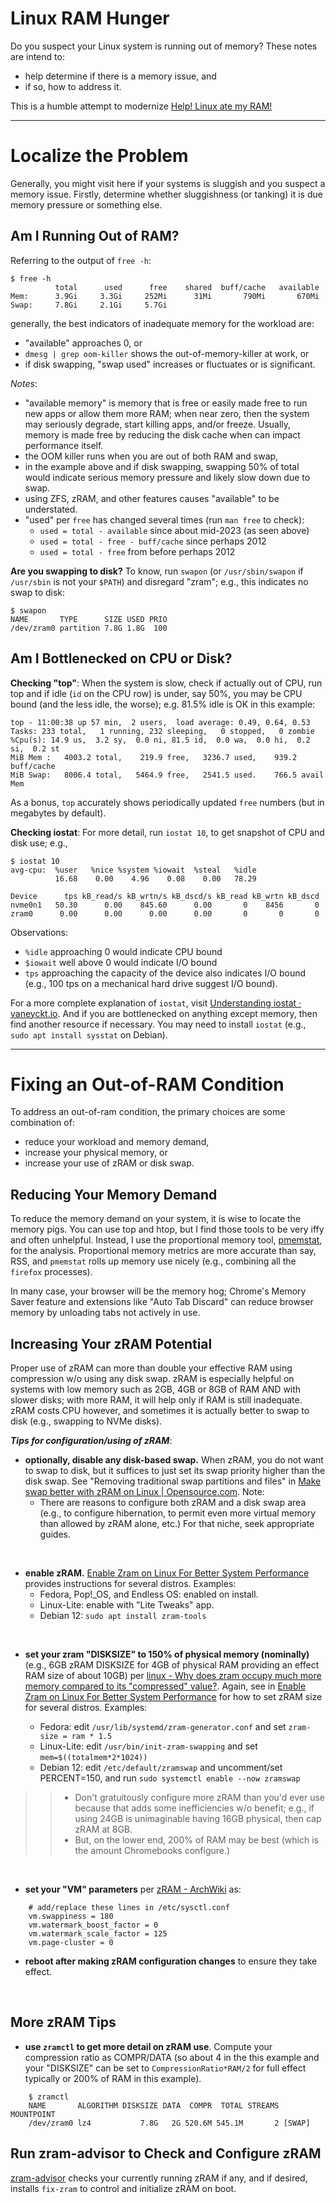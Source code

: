 # Linux RAM Hunger
Do you suspect your Linux system is running out of memory?  These notes are intend to:
* help determine if there is a memory issue, and
* if so, how to address it.

This is a humble attempt to modernize [Help! Linux ate my RAM!](https://www.linuxatemyram.com/)

---

# Localize the Problem
Generally, you might visit here if your systems is sluggish and you suspect a memory issue. Firstly, determine whether sluggishness (or tanking) it is due memory pressure or something else.

## Am I Running Out of RAM?
Referring to the output of `free -h`:
```
$ free -h
          total      used      free    shared  buff/cache   available
Mem:      3.9Gi     3.3Gi     252Mi      31Mi       790Mi       670Mi
Swap:     7.8Gi     2.1Gi     5.7Gi
```

generally, the best indicators of inadequate memory for the workload are:
* "available" approaches 0, or
* `dmesg | grep oom-killer` shows the out-of-memory-killer at work, or
* if disk swapping, "swap used" increases or fluctuates or is significant.

*Notes*:
* "available memory" is memory that is free or easily made free to run new apps or allow them more RAM; when near zero, then the system may seriously degrade, start killing apps, and/or freeze.  Usually, memory is made free by reducing the disk cache when can impact performance itself.
* the OOM killer runs when you are out of both RAM and swap, 
* in the example above and if disk swapping, swapping 50% of total would indicate serious memory pressure and likely slow down due to swap.
* using ZFS, zRAM, and other features causes "available" to be understated.
* "used" per `free` has changed several times (run `man free` to check):
  *  `used = total - available` since about mid-2023 (as seen above)
  *  `used = total - free - buff/cache` since perhaps 2012
  *  `used = total - free` from before perhaps 2012

**Are you swapping to disk?** To know, run `swapon` (or `/usr/sbin/swapon` if `/usr/sbin` is not your `$PATH`) and disregard "zram"; e.g., this indicates no swap to disk:
```
$ swapon
NAME       TYPE      SIZE USED PRIO
/dev/zram0 partition 7.8G 1.8G  100

```

## Am I Bottlenecked on CPU or Disk?
**Checking "top"**: When the system is slow, check if actually out of CPU, run top and if idle (`id` on the CPU row) is under, say 50%, you may be CPU bound (and the less idle, the worse); e.g. 81.5% idle is OK in this example:
```
top - 11:00:38 up 57 min,  2 users,  load average: 0.49, 0.64, 0.53
Tasks: 233 total,   1 running, 232 sleeping,   0 stopped,   0 zombie
%Cpu(s): 14.9 us,  3.2 sy,  0.0 ni, 81.5 id,  0.0 wa,  0.0 hi,  0.2 si,  0.2 st 
MiB Mem :   4003.2 total,    219.9 free,   3236.7 used,    939.2 buff/cache     
MiB Swap:   8006.4 total,   5464.9 free,   2541.5 used.    766.5 avail Mem 
```
As a bonus, `top` accurately shows periodically updated `free` numbers (but in megabytes by default).

**Checking iostat**: For more detail, run `iostat 10`, to get snapshot of CPU and disk use; e.g.,
```
$ iostat 10
avg-cpu:  %user   %nice %system %iowait  %steal   %idle
          16.68    0.00    4.96    0.08    0.00   78.29

Device      tps kB_read/s kB_wrtn/s kB_dscd/s kB_read kB_wrtn kB_dscd
nvme0n1   50.30      0.00    845.60      0.00       0    8456       0
zram0      0.00      0.00      0.00      0.00       0       0       0
```
Observations:
* `%idle` approaching 0 would indicate CPU bound
* `$iowait` well above 0 would indicate I/O bound
* `tps` approaching the capacity of the device also indicates I/O bound (e.g., 100 tps on a mechanical hard drive suggest I/O bound).

For a more complete explanation of `iostat`, visit [Understanding iostat · vaneyckt.io](https://vaneyckt.io/posts/understanding_iostat/). And if you are bottlenecked on anything except memory, then find another resource if necessary.  You may need to install `iostat` (e.g., `sudo apt install sysstat` on Debian).

---

# Fixing an Out-of-RAM Condition
To address an out-of-ram condition, the primary choices are some combination of:
* reduce your workload and memory demand,
* increase your physical memory, or
* increase your use of zRAM or disk swap.

## Reducing Your Memory Demand
To reduce the memory demand on your system, it is wise to locate the memory pigs. You can use top and htop, but I find those tools to be very iffy and often unhelpful. Instead, I use the proportional memory tool, [pmemstat](https://github.com/joedefen/pmemstat), for the analysis. Proportional memory metrics are more accurate than say, RSS, and `pmemstat` rolls up memory use nicely (e.g., combining all the `firefox` processes).

In many case, your browser will be the memory hog; Chrome's Memory Saver feature and extensions like "Auto Tab Discard" can reduce browser memory by unloading tabs not actively in use.

## Increasing Your zRAM Potential
Proper use of zRAM can more than double your effective RAM using compression w/o using any disk swap. zRAM is especially helpful on systems with low memory such as 2GB, 4GB or 8GB of RAM AND with slower disks; with more RAM, it will help only if RAM is still inadequate.  zRAM costs CPU however, and sometimes it is actually better to swap to disk (e.g., swapping to NVMe disks).

***Tips for configuration/using of zRAM***:
* **optionally, disable any disk-based swap.**  When zRAM, you do not want to swap to disk, but it suffices to just set its swap priority higher than the disk swap. See "Removing traditional swap partitions and files" in [Make swap better with zRAM on Linux | Opensource.com](https://opensource.com/article/22/11/customize-zram-linux). Note:
   * There are reasons to configure both zRAM and a disk swap area (e.g., to configure hibernation, to permit even more virtual memory than allowed by zRAM alone, etc.) For that niche, seek appropriate guides.
<br>

* **enable zRAM.**  [Enable Zram on Linux For Better System Performance](https://fosspost.org/enable-zram-on-linux-better-system-performance/) provides instructions for several distros. Examples:
  * Fedora, Pop!_OS, and Endless OS: enabled on install.
  * Linux-Lite: enable with "Lite Tweaks" app.
  * Debian 12: `sudo apt install zram-tools`
<br>

* **set your zram "DISKSIZE" to 150% of physical memory (nominally)** (e.g., 6GB zRAM DISKSIZE for 4GB of physical RAM providing an effect RAM size of about 10GB) per [linux - Why does zram occupy much more memory compared to its "compressed" value?](https://unix.stackexchange.com/questions/594817/why-does-zram-occupy-much-more-memory-compared-to-its-compressed-value). Again, see in [Enable Zram on Linux For Better System Performance](https://fosspost.org/enable-zram-on-linux-better-system-performance/) for how to set zRAM size for several distros. Examples:
 
  * Fedora:  edit `/usr/lib/systemd/zram-generator.conf` and set `zram-size = ram * 1.5`
  * Linux-Lite: edit `/usr/bin/init-zram-swapping` and set `mem=$((totalmem*2*1024))`
  * Debian 12: edit `/etc/default/zramswap` and uncomment/set PERCENT=150, and run `sudo systemctl enable --now zramswap`

>> * Don't gratuitously configure more zRAM than you'd ever use because that adds some inefficiencies w/o benefit; e.g., if using 24GB is unimaginable having 16GB physical, then cap zRAM at 8GB.
>> * But, on the lower end, 200% of RAM may be best (which is the amount Chromebooks configure.)

<br>

* **set your "VM" parameters** per [zRAM - ArchWiki](https://wiki.archlinux.org/title/Zram) as:
```
    # add/replace these lines in /etc/sysctl.conf
    vm.swappiness = 180
    vm.watermark_boost_factor = 0
    vm.watermark_scale_factor = 125
    vm.page-cluster = 0
```

* **reboot after making zRAM configuration changes** to ensure they take effect.
<br>

## More zRAM Tips
* **use `zramctl` to get more detail on zRAM use**. Compute your compression ratio as COMPR/DATA (so about 4 in the this example and your "DISKSIZE" can be set to `CompressionRatio*RAM/2` for full effect typically or 200% of RAM in this example).
```
    $ zramctl
    NAME       ALGORITHM DISKSIZE DATA  COMPR  TOTAL STREAMS MOUNTPOINT
    /dev/zram0 lz4           7.8G   2G 520.6M 545.1M       2 [SWAP]
```
## Run zram-advisor to Check and Configure zRAM
[zram-advisor](https://pypi.org/project/zram-advisor/) checks your currently running zRAM if any, and if desired, installs `fix-zram` to control and initialize zRAM on boot.
